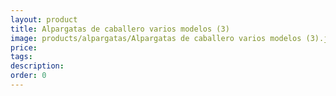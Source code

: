 ```yaml
---
layout: product
title: Alpargatas de caballero varios modelos (3)
image: products/alpargatas/Alpargatas de caballero varios modelos (3).jpeg
price: 
tags: 
description: 
order: 0
---
```

